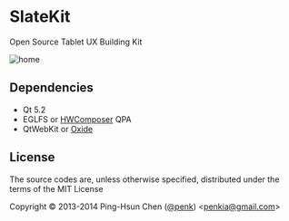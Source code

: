 SlateKit
========
Open Source Tablet UX Building Kit

![home](http://i.imgur.com/8H9LH9U.jpg)

## Dependencies 
- Qt 5.2 
- EGLFS or [HWComposer](https://github.com/mer-hybris/qt5-qpa-hwcomposer-plugin) QPA 
- QtWebKit or [Oxide](https://code.launchpad.net/~oxide-developers/oxide/oxide.trunk)

## License 
The source codes are, unless otherwise specified, distributed under the terms of the MIT License

Copyright © 2013-2014 Ping-Hsun Chen ([@penk](http://twitter.com/penk)) <[penkia@gmail.com](mailto:penkia@gmail.com)>
